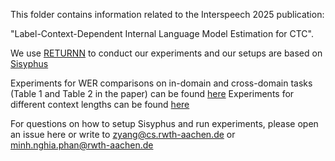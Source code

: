 This folder contains information related to the Interspeech 2025 publication:

"Label-Context-Dependent Internal Language Model Estimation for CTC".

We use [RETURNN](https://github.com/rwth-i6/returnn) to conduct our experiments and our setups are based on [Sisyphus](https://github.com/rwth-i6/sisyphus)

Experiments for WER comparisons on in-domain and cross-domain tasks (Table 1 and Table 2 in the paper) can be found [here](https://github.com/rwth-i6/i6_experiments/blob/phan_ctc_10kbpe/users/phan/configs/interspeech2025/table12.py)
Experiments for different context lengths can be found [here](https://github.com/rwth-i6/i6_experiments/blob/phan_ctc_10kbpe/users/phan/configs/interspeech2025/table3.py)

For questions on how to setup Sisyphus and run experiments, please open an issue here or write to zyang@cs.rwth-aachen.de or minh.nghia.phan@rwth-aachen.de
